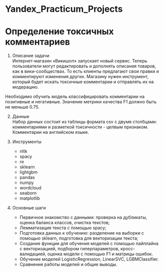 # Yandex_Practicum_Projects
# Определение токсичных комментариев

1. Описание задачи  
Интернет-магазин «Викишоп» запускает новый сервис. Теперь пользователи могут редактировать и дополнять описания товаров, как в вики-сообществах. То есть клиенты предлагают свои правки и комментируют изменения других. Магазину нужен инструмент, который будет искать токсичные комментарии и отправлять их на модерацию.

Необходимо обучить модель классифицировать комментарии на позитивные и негативные. Значение метрики качества F1 должно быть не меньше 0.75.

2. Данные  
   Набор данных состоит из таблицы формата csv с двумя столбцами: комментариями и разметкой токсичности - целвым признаком. Комментарии на английском языке.

3. Инструменты  
   - nltk
   - spacy
   - re
   - sklearn
   - lightgbm
   - pandas
   - numpy
   - wordcloud
   - seaborn
   - matplotlib
    
4. Основные шаги  
   - Первичное знакомство с данными: проверка на дубликаты, оценка баланса классов, очистка текстов;
   - Лемматизация текста с помощью spacy;
   - Подготовка данных к обучению: разделение на выборки с помощью sklearn, подготовка для векторизации текста;
   - Создание функции для обучения моделей с помощью пайплайна с векторизацией, подбором гиперпараметров, кросс-валидацией, оценка модели с помощью F1 и матрицы ошибок.
   - Обучение моделей LogisticRegression, LinearSVC, LGBMClassifier. 
   - Сравнение работы моделей и общие выводы.